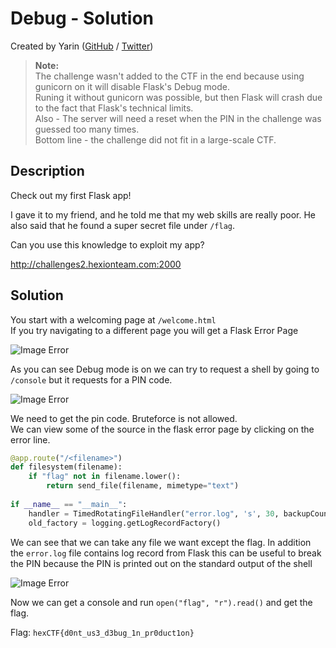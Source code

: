 # Debug - Solution

Created by Yarin ([GitHub](https://github.com/CmdEngineer) / [Twitter](https://twitter.com/CmdEngineer_))


> **Note:**  
The challenge wasn't added to the CTF in the end because using gunicorn on it will disable Flask's Debug mode.  
Runing it without gunicorn was possible, but then Flask will crash due to the fact that Flask's technical limits.  
Also - The server will need a reset when the PIN in the
challenge was guessed too many times.  
Bottom line - the challenge did not fit in a large-scale CTF.


## Description

Check out my first Flask app!

I gave it to my friend, and he told me that my web skills are really poor.
He also said that he found a super secret file under `/flag`.

Can you use this knowledge to exploit my app?

http://challenges2.hexionteam.com:2000

## Solution

You start with a welcoming page at `/welcome.html` \
If you try navigating to a different page you will get a Flask Error Page

![Image Error](assets/flask_error.png)

As you can see Debug mode is on we can try to request a shell by going to `/console` but it requests for a PIN code.

![Image Error](assets/pin_code.png)

We need to get the pin code. Bruteforce is not allowed. \
We can view some of the source in the flask error page by clicking on the error line. 
```py
@app.route("/<filename>")
def filesystem(filename):
    if "flag" not in filename.lower():
        return send_file(filename, mimetype="text")
 
if __name__ == "__main__":
    handler = TimedRotatingFileHandler("error.log", 's', 30, backupCount=1)
    old_factory = logging.getLogRecordFactory()
```
We can see that we can take any file we want except the flag. In addition the `error.log` file contains log record from Flask this can be useful to break the PIN because the PIN is printed out on the standard output of the shell

![Image Error](assets/error_pin.png)

Now we can get a console and run `open("flag", "r").read()` and get the flag.

Flag: `hexCTF{d0nt_us3_d3bug_1n_pr0duct1on}`
